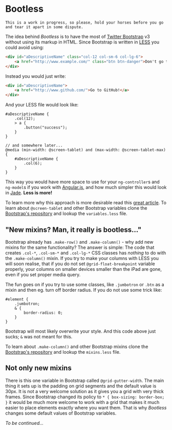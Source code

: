 Bootless
========
```
This is a work in progress, so please, hold your horses before you go and tear it apart in some dispute.
```
The idea behind *Bootless* is to have the most of [Twitter Bootstrap](http://getbootstrap.org/) v3 without using its markup in HTML. Since Bootstrap is written in [LESS](http://lesscss.org/) you could avoid using:
```html
<div id="aDescriptiveName" class="col-12 col-sm-6 col-lg-6">
    <a href="http://www.example.com/" class="btn btn-danger">Don't go to example.com!</a>
</div>
```
Instead you would just write:
```html
<div id="aDescriptiveName">
    <a href="http://www.github.com/">Go to GitHub!</a>
</div>
```
And your LESS file would look like:
```less
#aDescriptiveName {
    .col(12);
    > a {
        .button("success");
    }
}

// and somewhere later...
@media (min-width: @screen-tablet) and (max-width: @screen-tablet-max) {
    #aDescriptiveName {
        .col(6);
    }
}
```
This way you would have more space to use for your `ng-controller`s and `ng-model`s if you work with [Angular.js](http://angularjs.org/), and how much simpler this would look in [Jade](http://jade-lang.com/). **Less is more!**

To learn more why this approach is more desirable read this [great article](http://ruby.bvision.com/blog/please-stop-embedding-bootstrap-classes-in-your-html). To learn about `@screen-tablet` and other Bootstrap variables clone the [Bootstrap's repository](https://github.com/twbs/bootstrap) and lookup the `variables.less` file.

## "New mixins? Man, it really is bootless..."
Bootstrap already has `.make-row()` and `.make-column()` - why add new mixins for the same functionality? The answer is simple: The code that creates `.col-*`, `.col-sm-*` and `.col-lg-*` CSS classes has *nothing* to do with the `.make-column()` mixin. If you try to make your columns with LESS you will soon realise, that if you do not set `@grid-float-breakpoint` variable properly, your columns on smaller devices smaller than the iPad are gone, even if you set proper media query.

The fun goes on if you try to use some classes, like `.jumbotron` or `.btn` as a mixin and then eg. turn off border radius. If you do not use some trick like:
```less
#element {
    .jumbotron;
    & {
        border-radius: 0;
    }
}
```
Bootstrap will most likely overwrite your style. And this code above just sucks; `&` was not meant for this.

To learn about `.make-column()` and other Bootstrap mixins clone the [Bootstrap's repository](https://github.com/twbs/bootstrap) and lookup the `mixins.less` file.

## Not only new mixins
There is this one variable in Bootstrap called `@grid-gutter-width`. The main thing it sets up is the padding on grid segments and the default value is 30px. It is not a very welcome solution as it gives you a grid with very thick frames. Since Bootstrap changed its policy to `* { box-sizing: border-box; }` it would be much more welcome to work with a grid that makes it much easier to place elements exactly where you want them. That is why *Bootless* changes some default values of Bootstrap variables.

*To be continued...*
